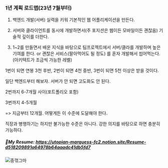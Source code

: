 ### 1년 계획 로드맵(23년 7월부터)
1. 백엔드 개발(서버) 실력을 키워 기본적인 웹 어플리케이션을 만든다.

2. 서버와 클라이언트를 동시에 개발하면서(주 포지션은 웹이든 모바일이든 괜찮음) 기술적 깊이를 더한다.

3. 1~2를 만들면서 배운 지식을 바탕으로 팀프로젝트에서 서버/클라를 개발하며 높은 기여를 한다. or 괜찮은 서비스(팔아먹어도 될 정도)
를 혼자 개발해서 씹어먹는다. (아키텍트가 조금씩 가능한 레벨)

1번이 되면 연봉 3천 후반, 2번이 되면 4천 중반, 3번이 되면 5천 이상은 받을 것이다. 

일단 백엔드부터 해보자. 서버가 안 되면 고도화도 안 된다. 


﻿2번까지 6-7개월 사이(포트폴리오 포함)

3번까지 4-5개월 

=> 지금부터 12개월. 
어떻게든 이 수준에 도달해야 한다. 

직장과 병행하기는 하지만 불가능한 수준은 아니다.
강한 의지를 바탕으로 하면 충분히 가능하다.


##### 📝My Resume: https://utopian-marquess-fc2.notion.site/Resume-d518209891a64978b64aaadc41db5fd7



![중꺾그마](https://github.com/Yumin2019/Yumin2019/assets/49779139/77d5b15d-18df-4693-8c34-150c5032ebb5)


